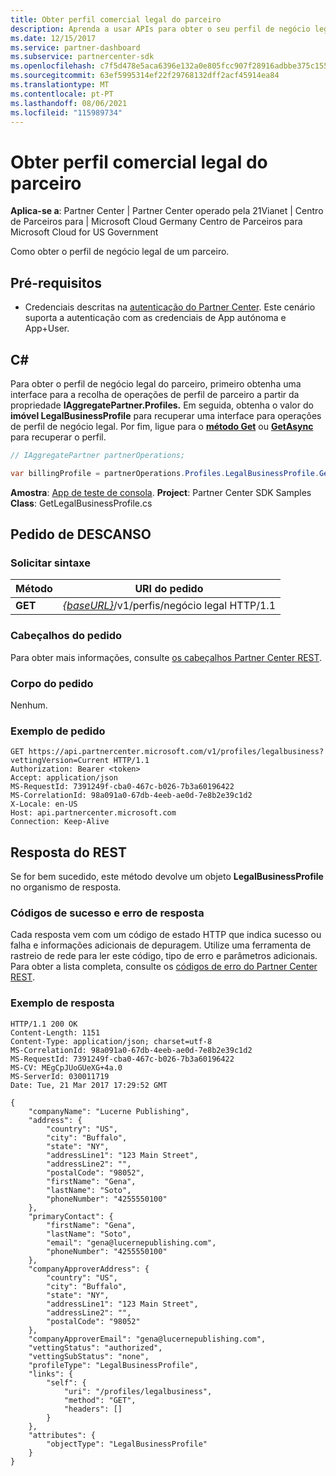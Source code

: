 ```yaml
---
title: Obter perfil comercial legal do parceiro
description: Aprenda a usar APIs para obter o seu perfil de negócio legal.
ms.date: 12/15/2017
ms.service: partner-dashboard
ms.subservice: partnercenter-sdk
ms.openlocfilehash: c7f5d478e5aca6396e132a0e805fcc907f28916adbbe375c155c1a5360d3cae7
ms.sourcegitcommit: 63ef5995314ef22f29768132dff2acf45914ea84
ms.translationtype: MT
ms.contentlocale: pt-PT
ms.lasthandoff: 08/06/2021
ms.locfileid: "115989734"
---
```

# <a name="get-the-partner-legal-business-profile"></a>Obter perfil comercial legal do parceiro

**Aplica-se a**: Partner Center | Partner Center operado pela 21Vianet | Centro de Parceiros para | Microsoft Cloud Germany Centro de Parceiros para Microsoft Cloud for US Government

Como obter o perfil de negócio legal de um parceiro.

## <a name="prerequisites"></a>Pré-requisitos

- Credenciais descritas na [autenticação do Partner Center](partner-center-authentication.md). Este cenário suporta a autenticação com as credenciais de App autónoma e App+User.

## <a name="c"></a>C\#

Para obter o perfil de negócio legal do parceiro, primeiro obtenha uma interface para a recolha de operações de perfil de parceiro a partir da propriedade **IAggregatePartner.Profiles.** Em seguida, obtenha o valor do **imóvel LegalBusinessProfile** para recuperar uma interface para operações de perfil de negócio legal. Por fim, ligue para o [**método Get**](/dotnet/api/microsoft.store.partnercenter.profiles.ilegalbusinessprofile.get) ou [**GetAsync**](/dotnet/api/microsoft.store.partnercenter.profiles.ilegalbusinessprofile.getasync) para recuperar o perfil.

``` csharp
// IAggregatePartner partnerOperations;

var billingProfile = partnerOperations.Profiles.LegalBusinessProfile.Get();
```

**Amostra**: [App de teste de consola](console-test-app.md). **Project**: Partner Center SDK Samples **Class**: GetLegalBusinessProfile.cs

## <a name="rest-request"></a>Pedido de DESCANSO

### <a name="request-syntax"></a>Solicitar sintaxe

| Método  | URI do pedido                                                                    |
|---------|--------------------------------------------------------------------------------|
| **GET** | [*{baseURL}*](partner-center-rest-urls.md)/v1/perfis/negócio legal HTTP/1.1 |

### <a name="request-headers"></a>Cabeçalhos do pedido

Para obter mais informações, consulte [os cabeçalhos Partner Center REST](headers.md).

### <a name="request-body"></a>Corpo do pedido

Nenhum.

### <a name="request-example"></a>Exemplo de pedido

```http
GET https://api.partnercenter.microsoft.com/v1/profiles/legalbusiness?vettingVersion=Current HTTP/1.1
Authorization: Bearer <token>
Accept: application/json
MS-RequestId: 7391249f-cba0-467c-b026-7b3a60196422
MS-CorrelationId: 98a091a0-67db-4eeb-ae0d-7e8b2e39c1d2
X-Locale: en-US
Host: api.partnercenter.microsoft.com
Connection: Keep-Alive
```

## <a name="rest-response"></a>Resposta do REST

Se for bem sucedido, este método devolve um objeto **LegalBusinessProfile** no organismo de resposta.

### <a name="response-success-and-error-codes"></a>Códigos de sucesso e erro de resposta

Cada resposta vem com um código de estado HTTP que indica sucesso ou falha e informações adicionais de depuragem. Utilize uma ferramenta de rastreio de rede para ler este código, tipo de erro e parâmetros adicionais. Para obter a lista completa, consulte os [códigos de erro do Partner Center REST](error-codes.md).

### <a name="response-example"></a>Exemplo de resposta

```http
HTTP/1.1 200 OK
Content-Length: 1151
Content-Type: application/json; charset=utf-8
MS-CorrelationId: 98a091a0-67db-4eeb-ae0d-7e8b2e39c1d2
MS-RequestId: 7391249f-cba0-467c-b026-7b3a60196422
MS-CV: MEgCpJUoGUeXG+4a.0
MS-ServerId: 030011719
Date: Tue, 21 Mar 2017 17:29:52 GMT

{
    "companyName": "Lucerne Publishing",
    "address": {
        "country": "US",
        "city": "Buffalo",
        "state": "NY",
        "addressLine1": "123 Main Street",
        "addressLine2": "",
        "postalCode": "98052",
        "firstName": "Gena",
        "lastName": "Soto",
        "phoneNumber": "4255550100"
    },
    "primaryContact": {
        "firstName": "Gena",
        "lastName": "Soto",
        "email": "gena@lucernepublishing.com",
        "phoneNumber": "4255550100"
    },
    "companyApproverAddress": {
        "country": "US",
        "city": "Buffalo",
        "state": "NY",
        "addressLine1": "123 Main Street",
        "addressLine2": "",
        "postalCode": "98052"
    },
    "companyApproverEmail": "gena@lucernepublishing.com",
    "vettingStatus": "authorized",
    "vettingSubStatus": "none",
    "profileType": "LegalBusinessProfile",
    "links": {
        "self": {
            "uri": "/profiles/legalbusiness",
            "method": "GET",
            "headers": []
        }
    },
    "attributes": {
        "objectType": "LegalBusinessProfile"
    }
}
```

